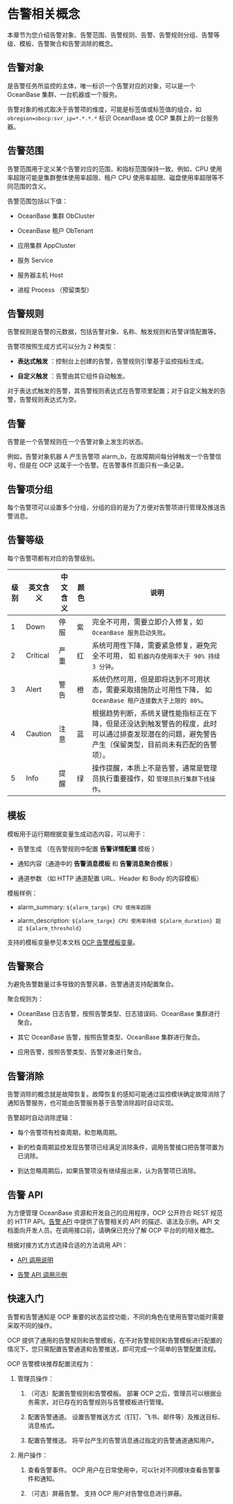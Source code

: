 # 告警相关概念

本章节为您介绍告警对象、告警范围、告警规则、告警、告警规则分组、告警等级、模板、告警聚合和告警消除的概念。

## 告警对象

是告警任务所监控的主体，唯一标识一个告警对应的对象，可以是一个 OceanBase 集群、一台机器或一个服务。

告警对象的格式取决于告警项的维度，可能是标签值或标签值的组合，如 `obregion=obocp:svr_ip=*.*.*.*` 标识 OceanBase 或 OCP 集群上的一台服务器。

## 告警范围

告警范围用于定义某个告警对应的范围，和指标范围保持一致。例如，CPU 使用率超限可能是集群整体使用率超限、租户 CPU 使用率超限、磁盘使用率超限等不同范围的含义。

告警范围包括以下值：

* OceanBase 集群 ObCluster

* OceanBase 租户 ObTenant

* 应用集群 AppCluster

* 服务 Service

* 服务器主机 Host

* 进程 Process （预留类型）

## 告警规则

告警规则是告警的元数据，包括告警对象、名称、触发规则和告警详情配置等。

告警项按照生成方式可以分为 2 种类型：

* **表达式触发** ：控制台上创建的告警，告警规则引擎基于监控指标生成。

* **自定义触发** ：告警由其它组件自动触发。

对于表达式触发的告警，其告警规则表达式在告警项里配置；对于自定义触发的告警，告警规则表达式为空。

## 告警

告警是一个告警规则在一个告警对象上发生的状态。

例如，告警对象机器 A 产生告警项 alarm_b，在故障期间每分钟触发一个告警信号，但是在 OCP 这属于一个告警。在告警事件页面只有一条记录。

## 告警项分组

每个告警项可以设置多个分组，分组的目的是为了方便对告警项进行管理及推送告警消息。

## 告警等级

每个告警项都有对应的告警级别。

| **级别** | **英文含义** | **中文含义** | **颜色** |                                   **说明**                                    |
|--------|----------|----------|--------|-----------------------------------------------------------------------------|
| 1      | Down     | 停服       | 紫      | 完全不可用，需要立即介入修复，如  `OceanBase 服务启动失败`。                               |
| 2      | Critical | 严重       | 红      | 系统可用性下降，需要紧急修复，避免完全不可用， 如  `机器内存使用率大于 90% 持续 3 分钟`。             |
| 3      | Alert    | 警告       | 橙      | 系统仍然可用，但是即将达到不可用状态，需要采取措施防止可用性下降， 如  `OceanBase 租户连接数大于上限的 80%`。     |
| 4      | Caution  | 注意       | 蓝      | 根据趋势判断，系统关键性能指标正在下降，但是还没达到触发警告的程度，此时可以通过排查发现潜在的问题，避免警告产生（保留类型，目前尚未有匹配的告警项）。 |
| 5      | Info     | 提醒       | 绿      | 操作提醒，本质上不是告警，通常是管理员执行重要操作，如  `管理员执行集群下线操作`。                 |

## 模板

模板用于运行期根据变量生成动态内容，可以用于：

* 告警生成 （在告警规则中配置 **告警详情配置** 模板 ）

* 通知内容（通道中的 **告警消息模板** 和 **告警消息聚合模板** ）

* 通道参数 （如 HTTP 通道配置 URL、Header 和 Body 的内容模板）

模板样例：

* alarm_summary: `${alarm_targe} CPU 使用率超限`

* alarm_description: `${alarm_targe} CPU 使用率持续 ${alarm_duration} 超过 ${alarm_threshold}`

支持的模板变量参见本文档 [OCP 告警模板变量](../200.alert-management/900.ocp-alert-template-variables.md)。

## 告警聚合

为避免告警数量过多导致的告警风暴，告警通道支持配置聚合。

聚合规则为：

* OceanBase 日志告警，按照告警类型、日志错误码、OceanBase 集群进行聚合。

* 其它 OceanBase 告警，按照告警类型、OceanBase 集群进行聚合。

* 应用告警，按照告警类型、告警对象进行聚合。

## 告警消除

告警消除的概念就是故障恢复。故障恢复的感知可能通过监控模块确定故障消除了通知告警服务，也可能由告警服务基于告警消除超时自动实现。

告警超时自动消除逻辑：

* 每个告警项有检查周期，和忽略周期。

* 新的检查周期监控发现告警项已经满足消除条件，调用告警接口把告警项置为已消除。

* 到达忽略周期后，如果告警项没有继续报出来，认为告警项已消除。

## 告警 API

为方便管理 OceanBase 资源和开发自己的应用程序，OCP 公开符合 REST 规范的 HTTP API。[告警 API](../../1900.reference-guide/200.api-reference/1000.alert/200.alert-events/100.query-the-alert-event-list.md) 中提供了告警相关的 API 的描述、语法及示例。API 文档面向开发人员。在调用接口前，请确保已充分了解 OCP 平台的的相关概念。

根据对接方式方式选择合适的方法调用 API：

* [API 调用说明](../../1900.reference-guide/200.api-reference/200.api-call-description.md)

* [告警 API 调用示例](../../1900.reference-guide/200.api-reference/100.api-overview.md)

## 快速入门

告警和告警通知是 OCP 重要的状态监控功能，不同的角色在使用告警功能时需要采取不同的操作。

OCP 提供了通用的告警规则和告警模板，在不对告警规则和告警模板进行配置的情况下，您只需配置告警通道和告警推送，即可完成一个简单的告警配置流程。

OCP 告警模块推荐配置流程为：

1. 管理员操作：

   1. （可选）配置告警规则和告警模板。
   部署 OCP 之后，管理员可以根据业务需求，对已存在的告警规则与告警模板进行管理。

   2. 配置告警通道。
   设置告警推送方式（钉钉、飞书、邮件等）及推送目标、消息格式。

   3. 配置告警推送。
   将平台产生的告警消息通过指定的告警通道通知用户。

2. 用户操作：

   1. 查看告警事件。
   OCP 用户在日常使用中，可以针对不同模块查看告警事件和通知。

   2. （可选）屏蔽告警。
   支持 OCP 用户对告警信息进行屏蔽。

